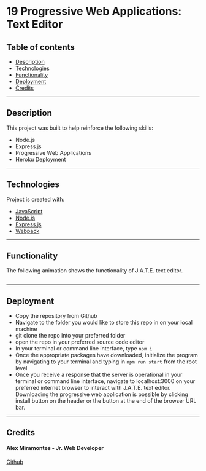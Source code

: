 # 19 Progressive Web Applications: Text Editor

## Table of contents

- [Description](#description)
- [Technologies](#technologies)
- [Functionality](#functionality)
- [Deployment](#deployment)
- [Credits](#credits)

---


## Description

This project was built to help reinforce the following skills:

- Node.js
- Express.js
- Progressive Web Applications
- Heroku Deployment

---


## Technologies

Project is created with:

- [JavaScript](https://www.javascript.com/)
- [Node.js](https://nodejs.org/)
- [Express.js](https://expressjs.com/)
- [Webpack](https://webpack.js.org/)

---


## Functionality

The following animation shows the functionality of J.A.T.E. text editor.


![]()


---


## Deployment

- Copy the repository from Github
- Navigate to the folder you would like to store this repo in on your local machine
- git clone the repo into your preferred folder
- open the repo in your preferred source code editor 
- In your terminal or command line interface, type `npm i`
- Once the appropriate packages have downloaded, initialize the program by navigating to your terminal and typing in `npm run start` from the root level
- Once you receive a response that the server is operational in your terminal or command line interface, navigate to localhost:3000 on your preferred internet browser to interact with J.A.T.E. text editor. Downloading the progressive web application is possible by clicking install button on the header or the button at the end of the browser URL bar. 


---


## Credits

#### Alex Miramontes - Jr. Web Developer

[Github](https://www.github.com/amiramonte)